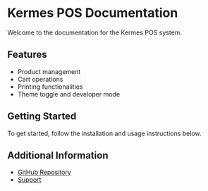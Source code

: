 # Kermes POS Documentation

Welcome to the documentation for the Kermes POS system.

## Features
- Product management
- Cart operations
- Printing functionalities
- Theme toggle and developer mode

## Getting Started
To get started, follow the installation and usage instructions below.

## Additional Information
- [GitHub Repository](https://github.com/your-repo)
- [Support](mailto:support@example.com)